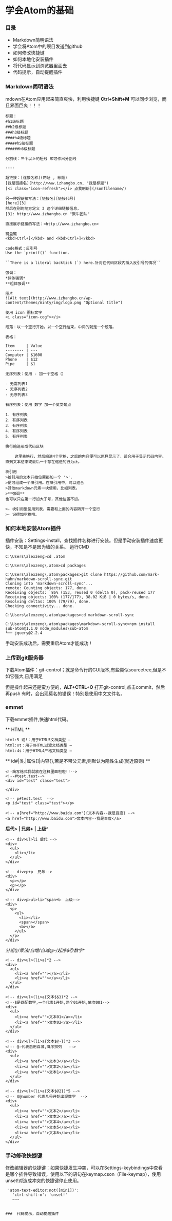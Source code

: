 学会Atom的基础
====
### 目录
+ Markdown简明语法
+ 学会将Atom中的项目发送到github
+ 如何修改快捷键
+ 如何本地化安装插件
+ 将代码显示到浏览器里面去
+ 代码提示，自动提醒插件

### Markdown简明语法
mdown在Atom应用起来简直爽快，利用快捷键 **Ctrl+Shift+M** 可以同步浏览，而且界面巨爽！！！


~~~
标题：
#h1级标题
##h2级标题
###h3级标题
####h4级标题
#####h5级标题
######h6级标题

分割线：三个以上的短线 即可作出分割线

----

超链接：[连接名称](网址 , 标题)
[我是链接名](http://www.izhangbo.cn, "我是标题")
[<i class="icon-refresh"></i> 点我刷新](/sonfilename/)

另一种超链接写法：[链接名][链接代号]
[here][3]
然后在别的地方定义 3 这个详细链接信息，
[3]: http://www.izhangbo.cn "聚牛团队"

直接展示链接的写法：<http://www.izhangbo.cn>

键盘键
<kbd>Ctrl+[</kbd> and <kbd>Ctrl+]</kbd>

code格式：反引号
Use the `printf()` function.

``There is a literal backtick (`) here.针对在代码区段内插入反引号的情况``

强调：
*斜体强调*
**粗体强调**

图片
![Alt text](http://www.izhangbo.cn/wp-content/themes/minty/img/logo.png "Optional title")

使用 icon 图标文字
<i class="icon-cog"></i>

段落：以一个空行开始，以一个空行结束，中间的就是一个段落。

表格：

Item     | Value
-------- | ---
Computer | $1600
Phone    | $12
Pipe     | $1

无序列表：使用 - 加一个空格（）

- 无需列表1
- 无序列表2
- 无序列表3

有序列表：使用 数字 加一个英文句点

1. 有序列表
2. 有序列表
3. 有序列表
4. 有序列表
5. 有序列表

换行缩进形成代码区块

    这里先换行，然后缩进4个空格，之后的内容便可以原样显示了，适合用于显示代码内容。直到文本结束或最后一个存在缩进的行为止。    

块引用
>给引用的文本开始位置都加一个 '>'，
>便可组成一个块引用。在块引用中，可以结合
>其他markdown元素一块使用，比如列表。
>**强调**
也可以只在第一行加大于号，其他位置不加。

>- 块引用里使用列表，需要和上面的内容隔开一个空行
>- 记得加空格哦。
~~~

### 如何本地安装Atom插件

插件安装：Settings-install，查找插件名称进行安装。但是手动安装插件速度更快，不知是不是因为墙的关系。
运行CMD
~~~
C:\Users\alexzeng>cd .atom

C:\Users\alexzeng\.atom>cd packages

C:\Users\alexzeng\.atom\packages>git clone https://github.com/mark-hahn/markdown-scroll-sync.git
Cloning into 'markdown-scroll-sync'...
remote: Counting objects: 177, done.
Receiving objects:  86% (153, reused 0 (delta 0), pack-reused 177
Receiving objects: 100% (177/177), 38.02 KiB | 0 bytes/s, done.
Resolving deltas: 100% (79/79), done.
Checking connectivity... done.

C:\Users\alexzeng\.atom\packages>cd markdown-scroll-sync

C:\Users\alexzeng\.atom\packages\markdown-scroll-sync>npm install
sub-atom@1.1.0 node_modules\sub-atom
└── jquery@2.2.4

~~~

手动安装成功后，需要重启Atom才能成功！
### 上传到git服务器

下载Atom插件：git-control；就是命令行的GUI版本,有些类似sourcetree,但是不如它强大,日用满足

但是操作起来还是蛮方便的，**ALT+CTRL+O** 打开git-control,点击commit，然后再push
有时，会出现莫名的错误！特别是使用中文文件名。



### emmet
下载emmet插件,快速html代码。

 ** HTML **
~~~
html:5 或!：用于HTML5文档类型 —
html:xt：用于XHTML过渡文档类型 —
html:4s：用于HTML4严格文档类型 —
~~~

** id#|类.|属性[]|内容{},若是不带父元素,则默认为隐性生成(就近原则) **

  ~~~
  <!-简写格式我就放在注释里面啦啦!!-->
  <!--#test.test-->
  <div id="test" class="test">

  </div>

  <!-- p#test.test  -->
  <p id="test" class="test"></p>

  <!-- a[href="http://www.baidu.com"]{文本内容--我是百度} -->
  <a href="http://www.baidu.com">文本内容--我是百度</a>
  ~~~

  **后代> | 兄弟+ | 上级^**
  ~~~
  <!-- div>ul>li 后代 -->
  <div>
    <ul>
      <li></li>
    </ul>
  </div>

  <!-- div>p+p  兄弟-->
  <div>
    <p></p>
    <p></p>
  </div>

  <!-- div>p>ul>li>^span+b  上级-->
  <div>
    <p>
      <ul>
        <li></li>
        <span></span>
        <b></b>
      </ul>
    </p>
  </div>
  ~~~

  **分组()/乘法*/自增$/自减$@-/起序$@数字**

  ~~~
  <!-- div>ul>(li>a)*2 -->
  <div>
    <ul>
      <li><a href=""></a></li>
      <li><a href=""></a></li>
    </ul>
  </div>

  <!-- div>ul>(li>a{文本$$})*2 -->
  <!--$是匹配数字,一个代表1开始,两个01开始,依次001-->
  <div>
    <ul>
      <li><a href="">文本01</a></li>
      <li><a href="">文本02</a></li>
    </ul>
  </div>

  <!-- div>ul>(li>a{文本$@-})*3 -->
  <!-- @-代表启用自减,降序排列   -->
  <div>
    <ul>
      <li><a href="">文本3</a></li>
      <li><a href="">文本2</a></li>
      <li><a href="">文本1</a></li>
    </ul>
  </div>

  <!-- div>ul>(li>a{文本$@2})*5 -->
  <!-- $@number 代表几号开始出现数字  -->
  <div>
    <ul>
      <li><a href="">文本2</a></li>
      <li><a href="">文本3</a></li>
      <li><a href="">文本4</a></li>
      <li><a href="">文本5</a></li>
      <li><a href="">文本6</a></li>
    </ul>
  </div>
  ~~~

### 手动修改快捷键

  修改编辑器的快捷键：如果快捷发生冲突，可以在Settings-keybindings中查看是哪个插件导致错误，使用以下的语句在keymap.cson（File-keymap），使用unset!对造成冲突的快捷键停止使用。

  ~~~
   'atom-text-editor:not([mini])':
     'ctrl-shift-m': 'unset!'
     ~~~


###  代码提示，自动提醒插件
